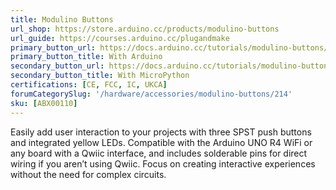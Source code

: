 ```yaml
---
title: Modulino Buttons
url_shop: https://store.arduino.cc/products/modulino-buttons
url_guide: https://courses.arduino.cc/plugandmake
primary_button_url: https://docs.arduino.cc/tutorials/modulino-buttons/how-buttons-ardu/
primary_button_title: With Arduino
secondary_button_url: https://docs.arduino.cc/tutorials/modulino-buttons/how-buttons-mp/
secondary_button_title: With MicroPython
certifications: [CE, FCC, IC, UKCA]
forumCategorySlug: '/hardware/accessories/modulino-buttons/214'
sku: [ABX00110]
---
```


Easily add user interaction to your projects with three SPST push buttons and integrated yellow LEDs. Compatible with the Arduino UNO R4 WiFi or any board with a Qwiic interface, and includes solderable pins for direct wiring if you aren’t using Qwiic. Focus on creating interactive experiences without the need for complex circuits.
